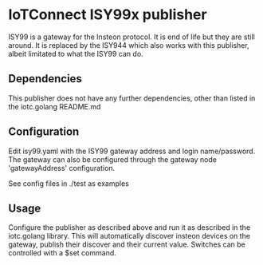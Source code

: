 # IoTConnect ISY99x publisher

ISY99 is a gateway for the Insteon protocol. It is end of life but they are still around. It is replaced by the ISY944 which also works with this publisher, albeit limitated to what the ISY99 can do.

## Dependencies

This publisher does not have any further dependencies, other than listed in the iotc.golang README.md


## Configuration

Edit isy99.yaml with the ISY99 gateway address and login name/password. The gateway can also be configured through the gateway node 'gatewayAddress' configuration.

See config files in ./test as examples

## Usage

Configure the publisher as described above and run it as described in the iotc.golang library.
This will automatically discover insteon devices on the gateway, publish their discover and their current value. Switches can be controlled with a $set command.
